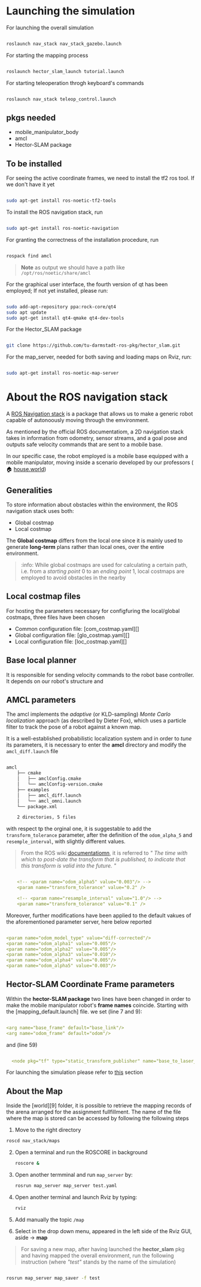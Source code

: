 # Launching the simulation

For launching the overall simulation

```sh

roslaunch nav_stack nav_stack_gazebo.launch

```

For starting the mapping process

```sh

roslaunch hector_slam_launch tutorial.launch

```

For starting teleoperation throgh keyboard's commands

```sh

roslaunch nav_stack teleop_control.launch

```

## pkgs needed 

- mobile_manipulator_body
- amcl
- Hector-SLAM package


##  To be installed

For seeing the active coordinate frames, we need to install the tf2 ros tool. If we don't have it yet 

```sh

sudo apt-get install ros-noetic-tf2-tools

```
To install the ROS navigation stack, run

```sh

sudo apt-get install ros-noetic-navigation

```

For granting the correctness of the  installation procedure, run 

```sh

rospack find amcl  

```
> **Note** as output we should have a path like `/opt/ros/noetic/share/amcl`

For the graphical user interface, the fourth version of qt has been employed; If not yet installed, please run:

```sh

sudo add-apt-repository ppa:rock-core/qt4 
sudo apt update 
sudo apt-get install qt4-qmake qt4-dev-tools 


```

For the Hector_SLAM package 

```sh

git clone https://github.com/tu-darmstadt-ros-pkg/hector_slam.git


```

For the map_server, needed for both saving and loading maps on Rviz, run:

```sh

sudo apt-get install ros-noetic-map-server

```

# About the ROS navigation stack

A [ROS Navigation stack][1] is a package that allows us to make a generic robot capable of autonoously moving through the emvironment.

As mentioned by the official ROS documentatiom, a 2D navigation stack takes in information from odometry, sensor streams, and a goal pose and outputs safe velocity commands that are sent to a mobile base.

In our specific case, the robot employed is a mobile base equipped with a mobile manipulator, moving inside a scenario developed by our professors ( :house: [house.world][2])


## Generalities

To store information about obstacles within the environment, the ROS navigation stack uses both:

- Global costmap
- Local costmap 

The **Global costmap** differs from the local one since it is mainly used to generate **long-term** plans rather than local ones, over the entire environment. 

> :info: While global costmaps are used for calculating a certain path, i.e. from a *starting point* 0 to an *ending point* 1, local costmaps are employed to avoid obstacles in the nearby 

## Local costmap files 

For hosting the parameters necessary for configfuring the local/global costmaps, three files have been chosen

- Common configuration file: [com_costmap.yaml][]
- Global configuration file: [glo_costmap.yaml][]
- Local configuration  file: [loc_costmap.yaml][]

## Base local planner

It is responsible for sending velocity commands to the robot base controller. It depends on our robot's structure and

## AMCL parameters

The amcl implements the *adaptive* (or KLD-sampling) *Monte Carlo localization* approach (as described by Dieter Fox), which uses a particle filter to track the pose of a robot against a known map. 

It is a well-established probabilistic localization system and in order to *tune* its parameters, it is necessary to enter the **amcl** directory and modify the `amcl_diff.launch` file 

```txt

amcl
    ├── cmake
    │   ├── amclConfig.cmake
    │   └── amclConfig-version.cmake
    ├── examples
    │   ├── amcl_diff.launch
    │   └── amcl_omni.launch
    └── package.xml

    2 directories, 5 files

```

with respect tp the orginal one, it is suggestable to add the `transform_tolerance` parameter, after the definition of the `odom_alpha_5` and `resemple_interval`, with slightly different values. 

> From the ROS wiki [documentatiomn][7], it is referred to *" The time with which to post-date the transform that is published, to indicate that this transform is valid into the future. "* 

```yaml

    <!-- <param name="odom_alpha5" value="0.003"/> -->
    <param name="transform_tolerance" value="0.2" />

    <!-- <param name="resample_interval" value="1.0"/> -->
    <param name="transform_tolerance" value="0.1" />


```
Moreover, further modifications have been applied to the default vakues of the aforementioned parameter server, here below reported 

```yaml 

<param name="odom_model_type" value="diff-corrected"/>
<param name="odom_alpha1" value="0.005"/>
<param name="odom_alpha2" value="0.005"/>
<param name="odom_alpha3" value="0.010"/>
<param name="odom_alpha4" value="0.005"/>
<param name="odom_alpha5" value="0.003"/>

```

## Hector-SLAM Coordinate Frame parameters

Within the **hector-SLAM package** two lines have been changed in order to make the mobile manipulator robot's **frame names** coincide. Starting with the [mapping_default.launch] file. we set (line 7 and 9):

```yaml

<arg name="base_frame" default="base_link"/>
<arg name="odom_frame" default="odom"/>

```

and (line 59)

```yaml

  <node pkg="tf" type="static_transform_publisher" name="base_to_laser_broadcaster" args="0 0 0 0 0 0 base_link laser_link 100"/>

```

For launching the simulation please refer to [this](#launching-the-simulation) section



## About the Map

Inside the [world][9] folder, it is possible to retrieve the mapping records of the arena arranged for the assignment fullfillment. The name of the file where the map is stored can be accessed by following the following steps 

1. Move to the right directory
  ```sh
  roscd nav_stack/maps
  ``` 
  
2. Open a terminal and run the ROSCORE in background
   
   ```sh
   roscore &
   ```

3. Open another termminal and run `map_server` by:
   
   ```sh
   rosrun map_server map_server test.yaml
   ```

4. Open another terminal and launch Rviz by typing: 
   
   ```sh
   rviz
   ```

5. Add manually the topic `/map`
   
6. Select  in the drop down menu, appeared in the left side of the Rviz GUI, aside -> **map**
  

> For saving a new map, after having launched the **hector_slam** pkg and having mapped the overall environment,  run the following instruction (where *"test"* stands by the name of the simulation)

```sh

rosrun map_server map_saver -f test


```




<!-- Links & Resources -->
[1]: http://wiki.ros.org/navigation
[2]: gitblabla

[7]: http://library.isr.ist.utl.pt/docs/roswiki/amcl.html
[8]: https://github.com/fedehub/nav_stack/hector_slam_pkgs/hector_mapping/launch/mapping_default.launch